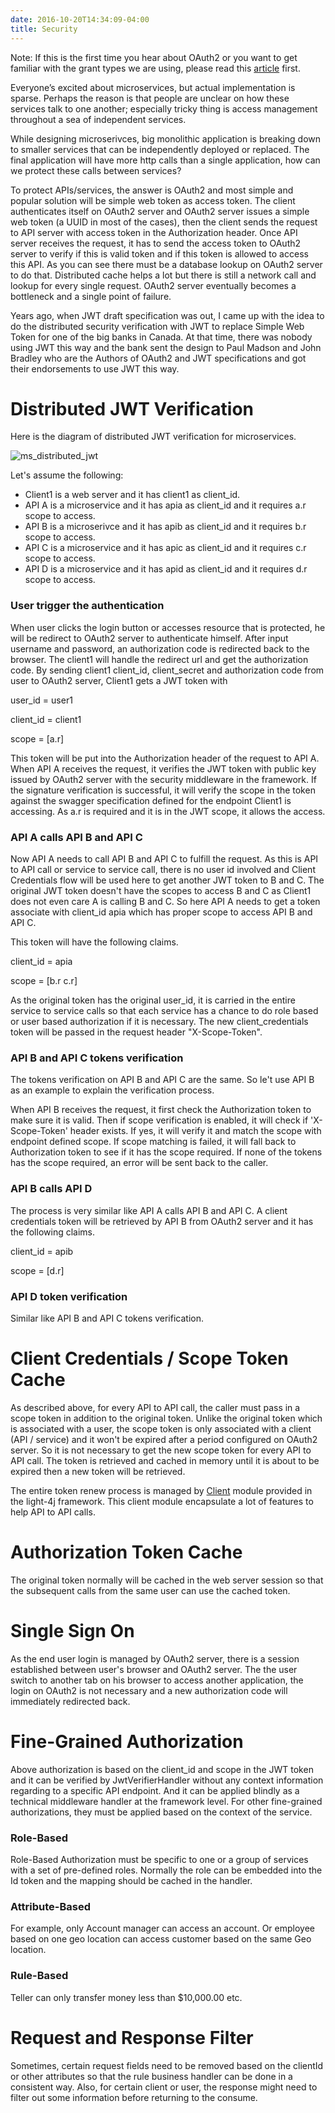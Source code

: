 ```yaml
---
date: 2016-10-20T14:34:09-04:00
title: Security
---
```



Note: If this is the first time you hear about OAuth2 or you want to get familiar with
the grant types we are using, please read this 
[article](https://github.com/networknt/light-oauth2/wiki/OAuth2-Introduction) first.

Everyone’s excited about microservices, but actual implementation is sparse. Perhaps the
reason is that people are unclear on how these services talk to one another; especially 
tricky thing is access management throughout a sea of independent services.

While designing microserivces, big monolithic application is breaking down to smaller
services that can be independently deployed or replaced. The final application will have
more http calls than a single application, how can we protect these calls between services?

To protect APIs/services, the answer is OAuth2 and most simple and popular solution will be
simple web token as access token. The client authenticates itself on OAuth2 server and OAuth2
server issues
a simple web token (a UUID in most of the cases), then the client sends the request to API
server with access token in the Authorization header. Once API server receives the request,
it has to send the access token to OAuth2 server to verify if this is valid token and if
this token is allowed to access this API. As you can see there must be a database lookup on
OAuth2 server to do that. Distributed cache helps a lot but there is still a network call and
lookup for every single request. OAuth2 server eventually becomes a bottleneck and a single 
point of failure.

Years ago, when JWT draft specification was out, I came up with the idea to do the
distributed security verification with JWT to replace Simple Web Token for one of the big
banks in Canada. At that time, there was nobody using JWT this way and the bank sent the design to
Paul Madson and John Bradley who are the Authors of OAuth2 and JWT specifications and got
their endorsements to use JWT this way.

# Distributed JWT Verification

Here is the diagram of distributed JWT verification for microservices.

![ms_distributed_jwt](/images/ms_distributed_jwt.png)



Let's assume the following:

* Client1 is a web server and it has client1 as client_id.
* API A is a microservice and it has apia as client_id and it requires a.r scope to access.
* API B is a microserivce and it has apib as client_id and it requires b.r scope to access.
* API C is a microservice and it has apic as client_id and it requires c.r scope to access.
* API D is a microservice and it has apid as client_id and it requires d.r scope to access.

### User trigger the authentication

When user clicks the login button or accesses resource that is protected, he will be
redirect to OAuth2 server to authenticate himself. After input username and password, an
authorization code is redirected back to the browser. The client1 will handle the redirect
url and get the authorization code. By sending client1 client_id, client_secret and
authorization code from user to OAuth2 server, Client1 gets a JWT token with

user_id = user1

client_id = client1

scope = [a.r]

This token will be put into the Authorization header of the request to API A. When API A
receives the request, it verifies the JWT token with public key issued by OAuth2 server with
the security middleware in the framework. If the signature verification is successful, it
will verify the scope in the token against the swagger specification defined for the
endpoint Client1 is accessing. As a.r is required and it is in the JWT scope, it allows
the access.

### API A calls API B and API C

Now API A needs to call API B and API C to fulfill the request. As this is API to API call or
service to service call, there is no user id involved and Client Credentials flow will be
used here to get another JWT token to B and C. The original JWT token doesn't have the scopes
to access B and C as Client1 does not even care A is calling B and C. So here API A needs to
get a token associate with client_id apia which has proper scope to access API B and API C.

This token will have the following claims.

client_id = apia

scope = [b.r c.r]

As the original token has the original user_id, it is carried in the entire service to service
calls so that each service has a chance to do role based or user based authorization if it is
necessary. The new client_credentials token will be passed in the request header "X-Scope-Token".

### API B and API C tokens verification

The tokens verification on API B and API C are the same. So le't use API B as an example to
explain the verification process.

When API B receives the request, it first check the Authorization token to make sure it is valid. Then
if scope verification is enabled, it will check if 'X-Scope-Token' header exists. If yes, it will verify
it and match the scope with endpoint defined scope. If scope matching is failed, it will fall back
to Authorization token to see if it has the scope required. If none of the tokens has the scope required,
an error will be sent back to the caller.

### API B calls API D

The process is very similar like API A calls API B and API C. A client credentials token will be
retrieved by API B from OAuth2 server and it has the following claims.

client_id = apib

scope = [d.r]

### API D token verification

Similar like API B and API C tokens verification.


# Client Credentials / Scope Token Cache

As described above, for every API to API call, the caller must pass in a scope token in addition to
the original token. Unlike the original token which is associated with a user, the scope token is only
associated with a client (API / service) and it won't be expired after a period configured on OAuth2
server. So it is not necessary to get the new scope token for every API to API call. The token is
retrieved and cached in memory until it is about to be expired then a new token will be retrieved.

The entire token renew process is managed
by [Client](https://networknt.github.io/light-4j/other/client/) module provided in the light-4j
framework. This client module encapsulate a lot of features to help API to API calls.

# Authorization Token Cache

The original token normally will be cached in the web server session so that the subsequent calls
from the same user can use the cached token.

# Single Sign On

As the end user login is managed by OAuth2 server, there is a session established between user's
browser and OAuth2 server. The the user switch to another tab on his browser to access another
application, the login on OAuth2 is not necessary and a new authorization code will immediately
redirected back.


# Fine-Grained Authorization

Above authorization is based on the client_id and scope in the JWT token and it can be verified by 
JwtVerifierHandler without any context information regarding to a specific API endpoint. And it can
be applied blindly as a technical middleware handler at the framework level. For other fine-grained
authorizations, they must be applied based on the context of the service. 

### Role-Based 

Role-Based Authorization must be specific to one or a group of services with a set of pre-defined
roles. Normally the role can be embedded into the Id token and the mapping should be cached in the
handler.

### Attribute-Based
 
For example, only Account manager can access an account. Or employee based on one geo location can
access customer based on the same Geo location.

### Rule-Based

Teller can only transfer money less than $10,000.00 etc.


# Request and Response Filter

Sometimes, certain request fields need to be removed based on the clientId or other attributes so that
the rule business handler can be done in a consistent way. Also, for certain client or user, the
response might need to filter out some information before returning to the consume. 


